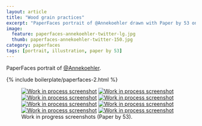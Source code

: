 ```yaml
---
layout: article
title: "Wood grain practices"
excerpt: "PaperFaces portrait of @Annekoehler drawn with Paper by 53 on an iPad."
image: 
  feature: paperfaces-annekoehler-twitter-lg.jpg
  thumb: paperfaces-annekoehler-twitter-150.jpg
category: paperfaces
tags: [portrait, illustration, paper by 53]
---
```


PaperFaces portrait of <a href="http://twitter.com/Annekoehler">@Annekoehler</a>.

{% include boilerplate/paperfaces-2.html %}

<figure class="half">
  <a href="{{ site.url }}/images/paperfaces-annekoehler-process-1-lg.jpg"><img src="{{ site.url }}/images/paperfaces-annekoehler-process-1-600.jpg" alt="Work in process screenshot"></a>
  <a href="{{ site.url }}/images/paperfaces-annekoehler-process-2-lg.jpg"><img src="{{ site.url }}/images/paperfaces-annekoehler-process-2-600.jpg" alt="Work in process screenshot"></a>
  <a href="{{ site.url }}/images/paperfaces-annekoehler-process-3-lg.jpg"><img src="{{ site.url }}/images/paperfaces-annekoehler-process-3-600.jpg" alt="Work in process screenshot"></a>
  <a href="{{ site.url }}/images/paperfaces-annekoehler-process-4-lg.jpg"><img src="{{ site.url }}/images/paperfaces-annekoehler-process-4-600.jpg" alt="Work in process screenshot"></a>
  <a href="{{ site.url }}/images/paperfaces-annekoehler-process-5-lg.jpg"><img src="{{ site.url }}/images/paperfaces-annekoehler-process-5-600.jpg" alt="Work in process screenshot"></a>
  <a href="{{ site.url }}/images/paperfaces-annekoehler-process-6-lg.jpg"><img src="{{ site.url }}/images/paperfaces-annekoehler-process-6-600.jpg" alt="Work in process screenshot"></a>
  <a href="{{ site.url }}/images/paperfaces-annekoehler-process-7-lg.jpg"><img src="{{ site.url }}/images/paperfaces-annekoehler-process-7-600.jpg" alt="Work in process screenshot"></a>
  <a href="{{ site.url }}/images/paperfaces-annekoehler-process-8-lg.jpg"><img src="{{ site.url }}/images/paperfaces-annekoehler-process-8-600.jpg" alt="Work in process screenshot"></a>
  <figcaption>Work in progress screenshots (Paper by 53).</figcaption>
</figure>